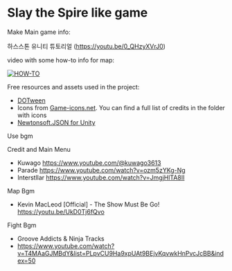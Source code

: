 # Slay the Spire like game


Make Main game info:

하스스톤 유니티 튜토리얼
(https://youtu.be/0_QHzyXVrJ0)



video with some how-to info for map:

[![HOW-TO](https://img.youtube.com/vi/P9ogBkLWmPQ/0.jpg)](https://youtu.be/P9ogBkLWmPQ)


Free resources and assets used in the project:
- [DOTween](https://assetstore.unity.com/packages/tools/animation/dotween-hotween-v2-27676)
- Icons from [Game-icons.net](https://game-icons.net). You can find a full list of credits in the folder with icons
- [Newtonsoft.JSON for Unity](https://assetstore.unity.com/packages/tools/input-management/json-net-for-unity-11347) 

Use bgm

Credit and Main Menu
- Kuwago https://www.youtube.com/@kuwago3613
- Parade https://www.youtube.com/watch?v=ozm5zYKg-Ng
- Interstllar https://www.youtube.com/watch?v=JmgjHlTA8II

Map Bgm
- Kevin MacLeod [Official] - The Show Must Be Go!  https://youtu.be/UkD0Tj6fQvo

Fight Bgm
- Groove Addicts & Ninja Tracks
- https://www.youtube.com/watch?v=T4MAaGJMBdY&list=PLpvCU9Ha9xpUAt9BEjvKqvwkHnPvcJcBB&index=50